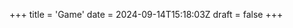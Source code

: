 +++
title = 'Game'
date = 2024-09-14T15:18:03Z
draft = false
+++
<!DOCTYPE html>
<html lang="en">
  <head>
    <link rel="stylesheet" type="text/css" href="style.css">
    <script src="p5.js"></script>
    <meta charset="utf-8">
  </head>
  <body>
    <script src="sketch.js"></script>
  </body>
</html>